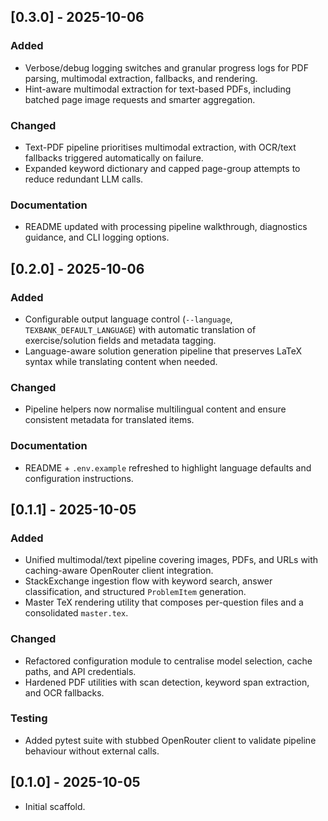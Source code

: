 ## [0.3.0] - 2025-10-06
### Added
- Verbose/debug logging switches and granular progress logs for PDF parsing, multimodal extraction, fallbacks, and rendering.
- Hint-aware multimodal extraction for text-based PDFs, including batched page image requests and smarter aggregation.

### Changed
- Text-PDF pipeline prioritises multimodal extraction, with OCR/text fallbacks triggered automatically on failure.
- Expanded keyword dictionary and capped page-group attempts to reduce redundant LLM calls.

### Documentation
- README updated with processing pipeline walkthrough, diagnostics guidance, and CLI logging options.

## [0.2.0] - 2025-10-06
### Added
- Configurable output language control (`--language`, `TEXBANK_DEFAULT_LANGUAGE`) with automatic translation of exercise/solution fields and metadata tagging.
- Language-aware solution generation pipeline that preserves LaTeX syntax while translating content when needed.

### Changed
- Pipeline helpers now normalise multilingual content and ensure consistent metadata for translated items.

### Documentation
- README + `.env.example` refreshed to highlight language defaults and configuration instructions.

## [0.1.1] - 2025-10-05
### Added
- Unified multimodal/text pipeline covering images, PDFs, and URLs with caching-aware OpenRouter client integration.
- StackExchange ingestion flow with keyword search, answer classification, and structured `ProblemItem` generation.
- Master TeX rendering utility that composes per-question files and a consolidated `master.tex`.

### Changed
- Refactored configuration module to centralise model selection, cache paths, and API credentials.
- Hardened PDF utilities with scan detection, keyword span extraction, and OCR fallbacks.

### Testing
- Added pytest suite with stubbed OpenRouter client to validate pipeline behaviour without external calls.

## [0.1.0] - 2025-10-05
- Initial scaffold.
